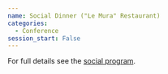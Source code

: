 ```yaml
---
name: Social Dinner ("Le Mura" Restaurant)
categories:
  - Conference
session_start: False
---
```

For full details see the [social program](/socialprogram).